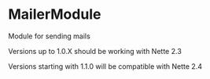 # MailerModule
Module for sending mails

Versions up to 1.0.X should be working with Nette 2.3

Versions starting with 1.1.0 will be compatible with Nette 2.4